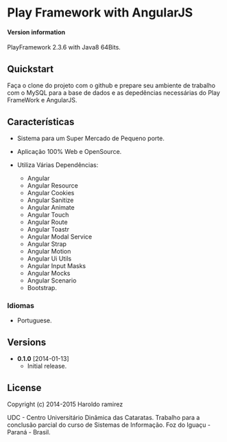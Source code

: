 # Play Framework with AngularJS

#### Version information
PlayFramework 2.3.6 with Java8 64Bits.

## Quickstart
Faça o clone do projeto com o github e prepare seu ambiente de trabalho com o MySQL para a base de dados e as depedências necessárias do Play FrameWork e AngularJS.

## Características

* Sistema para um Super Mercado de Pequeno porte.
* Aplicação 100% Web e OpenSource.
* Utiliza Várias Dependências:

	* Angular
	* Angular Resource
	* Angular Cookies
	* Angular Sanitize
	* Angular Animate
	* Angular Touch
	* Angular Route
	* Angular Toastr
	* Angular Modal Service
	* Angular Strap
	* Angular Motion
	* Angular Ui Utils
	* Angular Input Masks
	* Angular Mocks
	* Angular Scenario
	* Bootstrap.


### Idiomas
* Portuguese.

## Versions
* **0.1.0** [2014-01-13]
  * Initial release.

## License

Copyright (c) 2014-2015 Haroldo ramirez

[Play Framework]: https://www.playframework.com/
[Angular JS]: https://angularjs.org/
[Angular Strap]: http://mgcrea.github.io/angular-strap/
[Bootstrap]: http://getbootstrap.com/
[Angular Input Mask]: https://github.com/assisrafael/angular-input-masks
[Angular Toastr]: https://github.com/Foxandxss/angular-toastr
[Jquery]: http://jquery.com/
[Bower]: http://bower.io/
[MySQL]: http://www.mysql.com/

UDC - Centro Universitário Dinâmica das Cataratas.
Trabalho para a conclusão parcial do curso de Sistemas de Informação.
Foz do Iguaçu - Paraná - Brasil.
